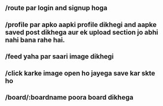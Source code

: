 ## /route par login and signup hoga
## /profile par apko aapki profile dikhegi and aapke saved post dikhega aur ek upload section jo abhi nahi bana rahe hai.
## /feed yaha par saari image dikhegi
## /click karke image open ho jayega save kar skte ho
## /board/:boardname poora board dikhega
